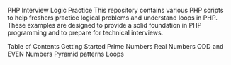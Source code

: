 PHP Interview Logic Practice
This repository contains various PHP scripts to help freshers practice logical problems and understand loops in PHP. These examples are designed to provide a solid foundation in PHP programming and to prepare for technical interviews.

Table of Contents
Getting Started
Prime Numbers
Real Numbers
ODD and EVEN Numbers
Pyramid patterns
Loops
